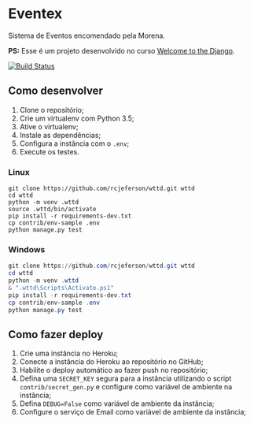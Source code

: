 # Eventex

Sistema de Eventos encomendado pela Morena.

**PS:** Esse é um projeto desenvolvido no curso [Welcome to the Django](https://welcometothedjango.com.br).

[![Build Status](https://travis-ci.org/rcjeferson/wttd.svg?branch=master)](https://travis-ci.org/rcjeferson/wttd)

## Como desenvolver

1. Clone o repositório;
2. Crie um virtualenv com Python 3.5;
3. Ative o virtualenv;
4. Instale as dependências;
5. Configura a instância com o `.env`;
6. Execute os testes.

### Linux

```console
git clone https://github.com/rcjeferson/wttd.git wttd
cd wttd
python -m venv .wttd
source .wttd/bin/activate
pip install -r requirements-dev.txt
cp contrib/env-sample .env
python manage.py test
```

### Windows

```powershell
git clone https://github.com/rcjeferson/wttd.git wttd
cd wttd
python -m venv .wttd
& ".wttd\Scripts\Activate.ps1"
pip install -r requirements-dev.txt
cp contrib/env-sample .env
python manage.py test
```

## Como fazer deploy

1. Crie uma instância no Heroku;
2. Conecte a instância do Heroku ao repositório no GitHub;
3. Habilite o deploy automático ao fazer push no repositório;
4. Defina uma `SECRET_KEY` segura para a instância utilizando o script `contrib/secret_gen.py` e configure como variável de ambiente na instância;
5. Defina `DEBUG=False` como variável de ambiente da instância;
6. Configure o serviço de Email como variável de ambiente da instância;
